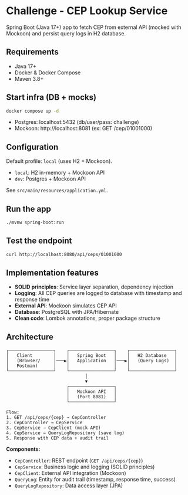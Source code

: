 # Challenge - CEP Lookup Service

Spring Boot (Java 17+) app to fetch CEP from external API (mocked with Mockoon) and persist query logs in H2 database.

## Requirements
- Java 17+
- Docker & Docker Compose
- Maven 3.8+

## Start infra (DB + mocks)
```bash
docker compose up -d
```
- Postgres: localhost:5432 (db/user/pass: challenge)
- Mockoon: http://localhost:8081 (ex: GET /cep/01001000)

## Configuration
Default profile: `local` (uses H2 + Mockoon). 
- `local`: H2 in-memory + Mockoon API
- `dev`: Postgres + Mockoon API

See `src/main/resources/application.yml`.

## Run the app
```bash
./mvnw spring-boot:run
```

## Test the endpoint
```bash
curl http://localhost:8080/api/ceps/01001000
```

## Implementation features
- **SOLID principles**: Service layer separation, dependency injection
- **Logging**: All CEP queries are logged to database with timestamp and response time
- **External API**: Mockoon simulates CEP API
- **Database**: PostgreSQL with JPA/Hibernate
- **Clean code**: Lombok annotations, proper package structure

## Architecture

```
┌─────────────────┐    ┌─────────────────┐    ┌─────────────────┐
│   Client        │    │   Spring Boot   │    │   H2 Database   │
│   (Browser/     │───▶│   Application   │───▶│   (Query Logs)  │
│   Postman)      │    │                 │    │                 │
└─────────────────┘    └─────────────────┘    └─────────────────┘
                              │
                              ▼
                       ┌─────────────────┐
                       │   Mockoon API   │
                       │   (Port 8081)   │
                       └─────────────────┘

Flow:
1. GET /api/ceps/{cep} → CepController
2. CepController → CepService
3. CepService → CepClient (mock API)
4. CepService → QueryLogRepository (save log)
5. Response with CEP data + audit trail
```

**Components:**
- `CepController`: REST endpoint (`GET /api/ceps/{cep}`)
- `CepService`: Business logic and logging (SOLID principles)
- `CepClient`: External API integration (Mockoon)
- `QueryLog`: Entity for audit trail (timestamp, response time, success)
- `QueryLogRepository`: Data access layer (JPA)
